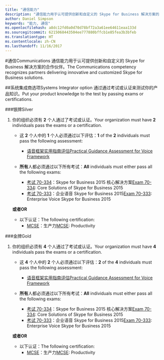 ```yaml
---
title: "通信能力"
description: "通信能力用于认可提供创新和自定义的 Skype for Business 解决方案的合作伙伴。"
author: Daniel Simpson
keywords: "能力, 通信"
ms.openlocfilehash: a8dc12fd0a0d70d78bf72a3a61ee64611eaa133d
ms.sourcegitcommit: 6215068443504ee777880bffcb1e85fea3b3bfeb
ms.translationtype: HT
ms.contentlocale: zh-CN
ms.lasthandoff: 11/16/2017
---
```

#<a name="communications"></a><span data-ttu-id="bbf1f-104">通信</span><span class="sxs-lookup"><span data-stu-id="bbf1f-104">Communications</span></span>
<span data-ttu-id="bbf1f-105">通信能力用于认可提供创新和自定义的 Skype for Business 解决方案的合作伙伴。</span><span class="sxs-lookup"><span data-stu-id="bbf1f-105">The Communications competency recognizes partners delivering innovative and customized Skype for Business solutions.</span></span>

##<a name="systems-integrator-option"></a><span data-ttu-id="bbf1f-106">系统集成商选项</span><span class="sxs-lookup"><span data-stu-id="bbf1f-106">Systems Integrator option</span></span>
<span data-ttu-id="bbf1f-107">通过通过考试或认证来测试你的产品知识。</span><span class="sxs-lookup"><span data-stu-id="bbf1f-107">Put your product knowledge to the test by passing exams or certifications.</span></span>
  
###<a name="silver"></a><span data-ttu-id="bbf1f-108">银牌</span><span class="sxs-lookup"><span data-stu-id="bbf1f-108">Silver</span></span>

1. <span data-ttu-id="bbf1f-109">你的组织必须有 **2** 个人通过了考试或认证。</span><span class="sxs-lookup"><span data-stu-id="bbf1f-109">Your organization must have **2** individuals pass the exams or a certification.</span></span>

    - <span data-ttu-id="bbf1f-110">这 **2** 个人中的 **1** 个人必须通过以下评估：</span><span class="sxs-lookup"><span data-stu-id="bbf1f-110">**1** of the **2** individuals must pass the following assessment:</span></span>
        - [<span data-ttu-id="bbf1f-111">语音框架实用指南评估</span><span class="sxs-lookup"><span data-stu-id="bbf1f-111">Practical Guidance Assessment for Voice Framework</span></span>](https://partneruniversity.microsoft.com/?whr=uri:MicrosoftAccount&courseId=16802&scoId=g6fMfp80C_5406265419)

    - <span data-ttu-id="bbf1f-112">**所有**人都必须通过以下所有考试：</span><span class="sxs-lookup"><span data-stu-id="bbf1f-112">**All** individuals must either pass all the following exams:</span></span>
        - <span data-ttu-id="bbf1f-113">[考试 70-334](https://www.microsoft.com/en-us/learning/exam-70-334.aspx)：Skype for Business 2015 核心解决方案</span><span class="sxs-lookup"><span data-stu-id="bbf1f-113">[Exam 70-334](https://www.microsoft.com/en-us/learning/exam-70-334.aspx): Core Solutions of Skype for Business 2015</span></span>
        - <span data-ttu-id="bbf1f-114">[考试 70-333](https://www.microsoft.com/en-us/learning/exam-70-333.aspx)：企业语音 Skype for Business 2015</span><span class="sxs-lookup"><span data-stu-id="bbf1f-114">[Exam 70-333](https://www.microsoft.com/en-us/learning/exam-70-333.aspx): Enterprise Voice Skype for Business 2015</span></span>

    **<span data-ttu-id="bbf1f-115">或者</span><span class="sxs-lookup"><span data-stu-id="bbf1f-115">OR</span></span>**

    - <span data-ttu-id="bbf1f-116">以下认证：</span><span class="sxs-lookup"><span data-stu-id="bbf1f-116">The following certification:</span></span>
        - <span data-ttu-id="bbf1f-117">[MCSE](https://www.microsoft.com/en-us/learning/mcse-productivity-certification.aspx)：生产力</span><span class="sxs-lookup"><span data-stu-id="bbf1f-117">[MCSE](https://www.microsoft.com/en-us/learning/mcse-productivity-certification.aspx): Productivity</span></span>

###<a name="gold"></a><span data-ttu-id="bbf1f-118">金牌</span><span class="sxs-lookup"><span data-stu-id="bbf1f-118">Gold</span></span>

1. <span data-ttu-id="bbf1f-119">你的组织必须有 **4** 个人通过了考试或认证。</span><span class="sxs-lookup"><span data-stu-id="bbf1f-119">Your organization must have **4** individuals pass the exams or a certification.</span></span>

    - <span data-ttu-id="bbf1f-120">这 **4** 个人中的 **2** 个人必须通过以下评估：</span><span class="sxs-lookup"><span data-stu-id="bbf1f-120">**2** of the **4** individuals must pass the following assessment:</span></span>
        - [<span data-ttu-id="bbf1f-121">语音框架实用指南评估</span><span class="sxs-lookup"><span data-stu-id="bbf1f-121">Practical Guidance Assessment for Voice Framework</span></span>](https://partneruniversity.microsoft.com/?whr=uri:MicrosoftAccount&courseId=16802&scoId=g6fMfp80C_5406265419)

    - <span data-ttu-id="bbf1f-122">**所有**人都必须通过以下所有考试：</span><span class="sxs-lookup"><span data-stu-id="bbf1f-122">**All** individuals must either pass all the following exams:</span></span>
        - <span data-ttu-id="bbf1f-123">[考试 70-334](https://www.microsoft.com/en-us/learning/exam-70-334.aspx)：Skype for Business 2015 核心解决方案</span><span class="sxs-lookup"><span data-stu-id="bbf1f-123">[Exam 70-334](https://www.microsoft.com/en-us/learning/exam-70-334.aspx): Core Solutions of Skype for Business 2015</span></span>
        - <span data-ttu-id="bbf1f-124">[考试 70-333](https://www.microsoft.com/en-us/learning/exam-70-333.aspx)：企业语音 Skype for Business 2015</span><span class="sxs-lookup"><span data-stu-id="bbf1f-124">[Exam 70-333](https://www.microsoft.com/en-us/learning/exam-70-333.aspx): Enterprise Voice Skype for Business 2015</span></span>

    **<span data-ttu-id="bbf1f-125">或者</span><span class="sxs-lookup"><span data-stu-id="bbf1f-125">OR</span></span>**

    - <span data-ttu-id="bbf1f-126">以下认证：</span><span class="sxs-lookup"><span data-stu-id="bbf1f-126">The following certification:</span></span>
        - <span data-ttu-id="bbf1f-127">[MCSE](https://www.microsoft.com/en-us/learning/mcse-productivity-certification.aspx)：生产力</span><span class="sxs-lookup"><span data-stu-id="bbf1f-127">[MCSE](https://www.microsoft.com/en-us/learning/mcse-productivity-certification.aspx): Productivity</span></span>


